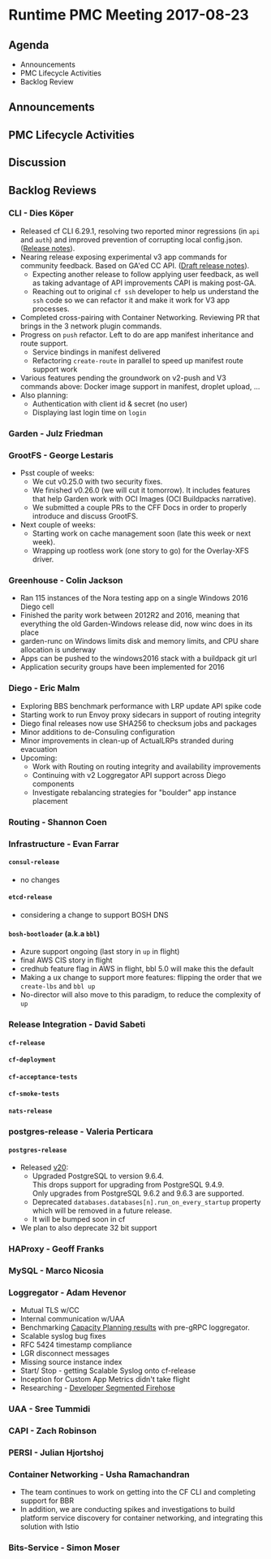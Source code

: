 # Runtime PMC Meeting 2017-08-23

## Agenda

* Announcements
* PMC Lifecycle Activities
* Backlog Review

## Announcements


## PMC Lifecycle Activities


## Discussion


## Backlog Reviews

### CLI - Dies Köper
- Released cf CLI 6.29.1, resolving two reported minor regressions (in `api` and `auth`) and improved prevention of corrupting local config.json. ([Release notes](https://github.com/cloudfoundry/cli/releases/tag/v6.29.1)).
- Nearing release exposing experimental v3 app commands for community feedback. Based on GA'ed CC API.  ([Draft release notes](https://www.pivotaltracker.com/story/show/149541909)).
  - Expecting another release to follow applying user feedback, as well as taking advantage of API improvements CAPI is making post-GA.
  - Reaching out to original `cf ssh` developer to help us understand the `ssh` code so we can refactor it and make it work for V3 app processes.
- Completed cross-pairing with Container Networking. Reviewing PR that brings in the 3 network plugin commands.
- Progress on `push` refactor. Left to do are app manifest inheritance and route support.
  - Service bindings in manifest delivered
  - Refactoring `create-route` in parallel to speed up manifest route support work
- Various features pending the groundwork on v2-push and V3 commands above: Docker image support in manifest, droplet upload, ...
- Also planning:
  - Authentication with client id & secret (no user)
  - Displaying last login time on `login`

### Garden - Julz Friedman

### GrootFS - George Lestaris

* Psst couple of weeks:
  - We cut v0.25.0 with two security fixes.
  - We finished v0.26.0 (we will cut it tomorrow). It includes features that help Garden work with OCI Images (OCI Buildpacks narrative).
  - We submitted a couple PRs to the CFF Docs in order to properly introduce and discuss GrootFS.
* Next couple of weeks:
  - Starting work on cache management soon (late this week or next week).
  - Wrapping up rootless work (one story to go) for the Overlay-XFS driver.

### Greenhouse - Colin Jackson
  - Ran 115 instances of the Nora testing app on a single Windows 2016 Diego cell
  - Finished the parity work between 2012R2 and 2016, meaning that everything the old Garden-Windows release did, now winc does in its place
  - garden-runc on Windows limits disk and memory limits, and CPU share allocation is underway
  - Apps can be pushed to the windows2016 stack with a buildpack git url
  - Application security groups have been implemented for 2016


### Diego - Eric Malm

- Exploring BBS benchmark performance with LRP update API spike code
- Starting work to run Envoy proxy sidecars in support of routing integrity
- Diego final releases now use SHA256 to checksum jobs and packages
- Minor additions to de-Consuling configuration
- Minor improvements in clean-up of ActualLRPs stranded during evacuation
- Upcoming:
  - Work with Routing on routing integrity and availability improvements
  - Continuing with v2 Loggregator API support across Diego components
  - Investigate rebalancing strategies for "boulder" app instance placement


### Routing - Shannon Coen


### Infrastructure - Evan Farrar

#### `consul-release`
* no changes

#### `etcd-release`
* considering a change to support BOSH DNS

#### `bosh-bootloader` (a.k.a `bbl`)
* Azure support ongoing (last story in `up` in flight)
* final AWS CIS story in flight
* credhub feature flag in AWS in flight, bbl 5.0 will make this the default
* Making a ux change to support more features: flipping the order that we `create-lbs` and `bbl up`
* No-director will also move to this paradigm, to reduce the complexity of `up`

### Release Integration - David Sabeti

#### `cf-release`

#### `cf-deployment`

#### `cf-acceptance-tests`

#### `cf-smoke-tests`

#### `nats-release`

### postgres-release - Valeria Perticara

#### `postgres-release`
- Released [v20](https://github.com/cloudfoundry/postgres-release/releases):
  - Upgraded PostgreSQL to version 9.6.4.  
    This drops support for upgrading from PostgreSQL 9.4.9.  
    Only upgrades from PostgreSQL 9.6.2 and 9.6.3 are supported.  
  - Deprecated `databases.databases[n].run_on_every_startup` property which will be removed in a future release.
  - It will be bumped soon in cf
- We plan to also deprecate 32 bit support

### HAProxy - Geoff Franks

### MySQL - Marco Nicosia

### Loggregator - Adam Hevenor
- Mutual TLS w/CC 
- Internal communication w/UAA
- Benchmarking [Capacity Planning results](https://docs.google.com/document/d/1c0wmOoH0ZZ8CO1M0WzZOPWaZA0kVj4GcWbF6nrxGcGY/edit#) with pre-gRPC loggregator. 
- Scalable syslog bug fixes
 - RFC 5424 timestamp compliance
 - LGR disconnect messages
 - Missing source instance index
- Start/ Stop - getting Scalable Syslog onto cf-release
- Inception for Custom App Metrics didn't take flight
- Researching - [Developer Segmented Firehose](https://docs.google.com/document/d/1z5aVaUn0J3sG3q5tGB1viDxAF70HZ1BYnF9vUe-c0j4/edit)


### UAA - Sree Tummidi

### CAPI - Zach Robinson

### PERSI - Julian Hjortshoj

### Container Networking - Usha Ramachandran
- The team continues to work on getting into the CF CLI and completing support for BBR
- In addition, we are conducting spikes and investigations to build platform service discovery for container networking, and integrating this solution with Istio

### Bits-Service - Simon Moser
